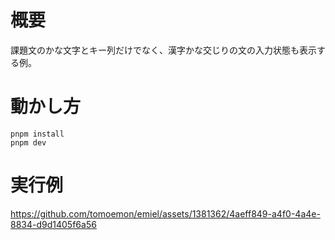 # 概要

課題文のかな文字とキー列だけでなく、漢字かな交じりの文の入力状態も表示する例。

# 動かし方

```
pnpm install
pnpm dev
```

# 実行例

https://github.com/tomoemon/emiel/assets/1381362/4aeff849-a4f0-4a4e-8834-d9d1405f6a56
